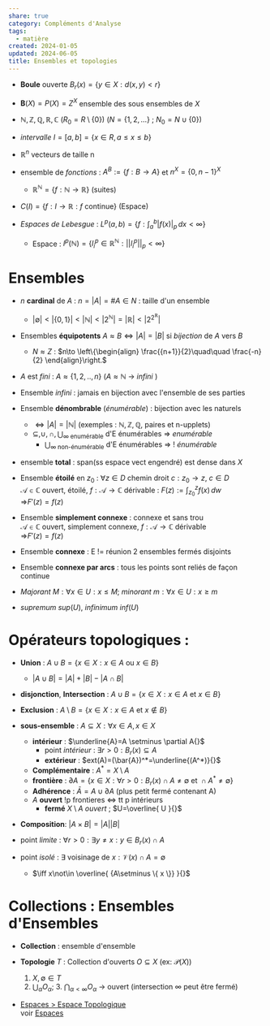 ```yaml
---  
share: true  
category: Compléments d'Analyse  
tags:  
  - matière  
created: 2024-01-05  
updated: 2024-06-05  
title: Ensembles et topologies  
---  
```

  
- **Boule** ouverte $B_{r}(x)=\{ y\in X:d(x,y)<r \}{}$  
  
- $\mathbf{B}(X)=P(X)=Z^X{}$ ensemble des sous ensembles de $X{}$  
  
- $\mathbb{N,Z,Q,R,C}{}$  ($R_{0}=R\setminus \{ 0 \}{}$) ($N = \{ 1,2,\dots \}{}$ ; $N_{0}=N\cup \{ 0 \}$)  
  
- *intervalle* $I=[a,b]=\{ x\in R,a\leq x\leq b \}{}$  
  
- $\mathbb{R}^n{}$ vecteurs de taille n  
  
- ensemble de *fonctions* : $A^B{}:=\{ f:B\to A \}$ et $n^X=\{ 0,n-1 \}^X{}$  
	- $\mathbb{R}^\mathbb{N}{}=\{ f:\mathbb{N}\to \mathbb{R} \}$ (suites)  
  
- $C(I)=\{ f:I\to \mathbb{R}: f \text{ continue} \}{}$ (Espace)  
  
- *Espaces de Lebesgue* : $L^p(a,b)=\left\{  f: \int_{a}^{b}  \lvert f(x)  \rvert_{p}\, dx<\infty  \right\}{}$  
	- Espace :  $l^{p}(\mathbb{N})=\left\{ l_{i}^p\in \mathbb{R}^\mathbb{N}:| | l_{i}^p| |_{p}<\infty  \right\}{}$   
# Ensembles  
  
- $n$ **cardinal** de $A$ : $n=|A|=\#A \in N$ : taille d'un ensemble  
	- $|\emptyset |<|\{ 0,1 \}|<|\mathbb{N}|<|2^\mathbb{N}|=|\mathbb{R}|<|2^{2^\mathbb{R}}|{}$  
  
- Ensembles **équipotents** $A \approx B \iff |A|=|B|$ si *bijection* de $A$ vers $B$   
	- $N\approx Z$ : $n\to \left\{\begin{align} \frac{{n+1}}{2}\quad\quad \frac{-n}{2} \end{align}\right.$  
  
- $A$ est *fini* : $A \approx \{ 1,2,..,n \}$ ($A\approx \mathbb{N}$ → *infini*  )  
  
- Ensemble *infini* : jamais en bijection avec l'ensemble de ses parties  
  
- Ensemble **dénombrable** (*énumérable*) : bijection avec les naturels  
	- $\iff |A|=|\mathbb{N}|{}$  (exemples :  $\mathbb{N}, \mathbb{Z}, \mathbb{Q}{}$, paires et n-upplets)  
	- $\subseteq, \cup, \cap, \bigcup_{\infty \text{ enumérable}} {}$ d'E énumérables ⇒ *enumérable*  
		- $\bigcup_{\infty \text{ non-énumérable}}$ d'E énumérables ⇒ ! *énumérable*  
  
- ensemble **total** : span(ss espace vect engendré) est dense dans $X{}$  
  
- Ensemble **étoilé** en $z_{0}$ : $\forall z\in D$ chemin droit $c:z_{0}\to z$, $c\in D$  
	$\mathcal{A}\in \mathbb{C}$ ouvert, étoilé, $f:\mathcal{A}\to \mathbb{C}$ dérivable : $F(z):=\int_{z_{0}}^{z} f(x) \, dw$  
		⇒$F'(z)=f(z)$  
  
- Ensemble **simplement connexe** : connexe et sans trou  
	$\mathcal{A}\in \mathbb{C}$ ouvert, simplement connexe, $f:\mathcal{A}\to \mathbb{C}$ dérivable  
		⇒$F'(z)=f(z)$  
  
- Ensemble **connexe** : E != réunion 2 ensembles fermés disjoints  
  
- Ensemble **connexe par arcs** : tous les points sont reliés de façon continue  
  
- *Majorant* $M:\forall x\in U:x\leq M{}$; *minorant* $m:\forall x\in U:x\geq m{}$  
  
- *supremum* $sup(U){}$, *infinimum* $inf(U){}$  
# Opérateurs topologiques :  
  
- **Union** : $A\cup B=\{ x\in X:x \in A \text{ ou } x \in B \}{}$  
	- $|A \cup B|=|A|+|B| - |A \cap B|$  
  
- **disjonction**, **Intersection** :  $A\cup B=\{ x\in X:x \in A \text{ et } x \in B \}{}$  
  
- **Exclusion** :  $A\setminus B=\{ x\in X:x \in A \text{ et } x \not\in B \}{}$  
  
- **sous-ensemble** : $A\subseteq X:\forall x \in A,x\in X{}$  
	- **intérieur** : $\underline{A}=A \setminus \partial A{}$  
		- point *intérieur* : $\exists r>0:B_{r}(x)\subseteq A{}$  
		- **extérieur** : $ext(A)=(\bar{A})^*=\underline{(A^*)}{}$  
	- **Complémentaire** : $A^*=X \setminus A{}$  
	- **frontière** : $\partial A=\{ x \in  X: \forall r > 0:B_{r}(x) \cap A\not=\emptyset \text{ et } \cap A^{*} \not=\emptyset  \}{}$  
	- **Adhérence** : $\bar{A}=A\cup \partial A{}$ (plus petit fermé contenant A)  
	- $A{}$ **ouvert** !p frontieres ⇔ tt p intérieurs   
		- **fermé** $X\setminus A{}$ *ouvert* ; $U=\overline{ U }{}$  
  
- **Composition**: $|A\times B|=|A||B|$  
  
- point *limite* : $\forall r>0: \exists y\neq x: y\in B_{r}(x)\cap A{}$  
  
- point *isolé* : $\exists{}$ voisinage de $x:\mathcal{V}(x)\cap A=\emptyset {}$  
	- $\iff x\not\in \overline{ {A\setminus \{ x \}} }{}$  
# Collections : Ensembles d'Ensembles  
  
- **Collection** : ensemble d'ensemble  
  
- **Topologie** $T{}$ : Collection d'ouverts $O\subseteq X{}$ (ex: $\mathcal{P}(X){}$)  
	1. $X,\emptyset \in T{}$  
	2. $\bigcup_{\alpha} O_{\alpha}{}$; 3. $\bigcap_{\alpha<\infty} O_{\alpha}{}$  → ouvert (intersection $\infty{}$ peut être fermé)  
  
- [Espaces > Espace Topologique](Espaces.md#Espace%20Topologique)  
voir [Espaces](Espaces.md)   
